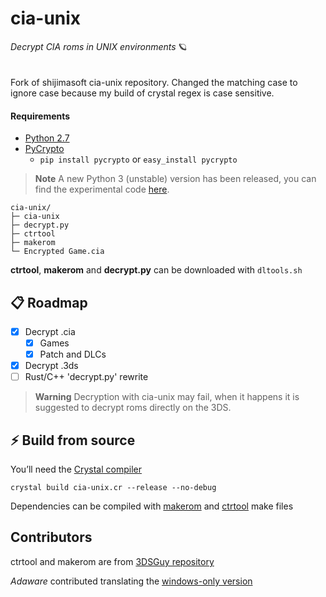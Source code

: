 # cia-unix

*Decrypt CIA roms in UNIX environments* 🪐
<br></br>
<br>Fork of shijimasoft cia-unix repository. Changed the matching case to ignore case because my build of crystal regex is case sensitive.</br>

#### Requirements
* [Python 2.7](https://www.python.org/downloads/release/python-2718/)
* [PyCrypto](https://pypi.org/project/pycrypto/) 
  * `pip install pycrypto` or `easy_install pycrypto`

> **Note**
> A new Python 3 (unstable) version has been released, you can find the experimental code [here](https://github.com/shijimasoft/cia-unix/tree/experimental).

```
cia-unix/
├─ cia-unix
├─ decrypt.py
├─ ctrtool
├─ makerom
└─ Encrypted Game.cia
```
**ctrtool**, **makerom** and **decrypt.py** can be downloaded with `dltools.sh`

## 📋 Roadmap
- [x] Decrypt .cia
  - [x] Games
  - [x] Patch and DLCs
- [x] Decrypt .3ds
- [ ] Rust/C++ 'decrypt.py' rewrite

> **Warning**
> Decryption with cia-unix may fail, when it happens it is suggested to decrypt roms directly on the 3DS.

## ⚡️ Build from source
You’ll need the [Crystal compiler](https://crystal-lang.org/install/)

```
crystal build cia-unix.cr --release --no-debug
```

Dependencies can be compiled with [makerom](https://github.com/3DSGuy/Project_CTR/tree/master/makerom) and [ctrtool](https://github.com/3DSGuy/Project_CTR/tree/master/ctrtool) make files

## Contributors
ctrtool and makerom are from [3DSGuy repository](https://github.com/3DSGuy/Project_CTR)

*Adaware* contributed translating the [windows-only version](https://github.com/matiffeder/3DS-stuff/blob/master/Batch%20CIA%203DS%20Decryptor.bat)
